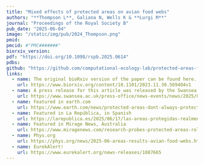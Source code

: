 ```yaml
---
title: "Mixed effects of protected areas on avian food webs"
authors: "**Thompson L**, Galiana N, Wells K & **Lurgi M**"
journal: "Proceedings of the Royal Society B"
pub_date: "2025-06-04"
image: "/static/img/pub/2024_Thompson.png"
pmid: 
pmcid: #"PMC#######"
biorxiv_version: 
pdf: "https://doi.org/10.1098/rspb.2025.0614"
pdbs:
github: "https://github.com/computational-ecology-lab/protected-areas-food-webs"
links:
  - name: The original bioRxiv version of the paper can be found here.
    url: https://www.biorxiv.org/content/10.1101/2023.11.30.569404v1
  - name: A press release for this article was released by the Swansea University press office.
    url: https://www.swansea.ac.uk/press-office/news-events/news/2025/06/new-research-examines-the-impact-protected-areas-have-on-preserving-biodiversity.php
  - name: Featured in earth.com
    url: https://www.earth.com/news/protected-areas-dont-always-protect-food-webs/
  - name: Featured in La República, in Spanish
    url: https://larepublica.es/2025/06/17/las-areas-protegidas-realmente-salvan-las-redes-alimentarias-de-las-aves-en-europa/
  - name: Featured in Mirage News, Australia
    url: https://www.miragenews.com/research-probes-protected-areas-role-in-1478840
  - name: Phys.org
    url: https://phys.org/news/2025-06-areas-results-avian-food-webs.html
  - name: EurekAlert!
    url: https://www.eurekalert.org/news-releases/1087665
---
```

